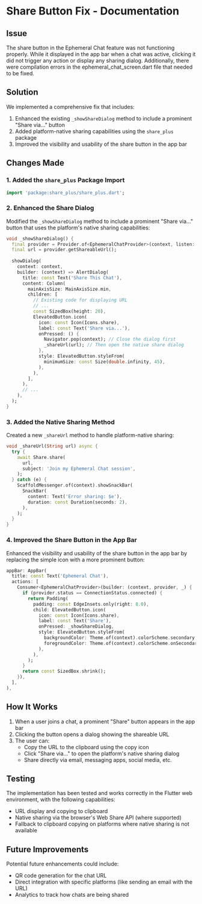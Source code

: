 # Share Button Fix - Documentation

## Issue
The share button in the Ephemeral Chat feature was not functioning properly. While it displayed in the app bar when a chat was active, clicking it did not trigger any action or display any sharing dialog. Additionally, there were compilation errors in the ephemeral_chat_screen.dart file that needed to be fixed.

## Solution
We implemented a comprehensive fix that includes:

1. Enhanced the existing `_showShareDialog` method to include a prominent "Share via..." button
2. Added platform-native sharing capabilities using the `share_plus` package
3. Improved the visibility and usability of the share button in the app bar

## Changes Made

### 1. Added the `share_plus` Package Import
```dart
import 'package:share_plus/share_plus.dart';
```

### 2. Enhanced the Share Dialog
Modified the `_showShareDialog` method to include a prominent "Share via..." button that uses the platform's native sharing capabilities:

```dart
void _showShareDialog() {
  final provider = Provider.of<EphemeralChatProvider>(context, listen: false);
  final url = provider.getShareableUrl();
  
  showDialog(
    context: context,
    builder: (context) => AlertDialog(
      title: const Text('Share This Chat'),
      content: Column(
        mainAxisSize: MainAxisSize.min,
        children: [
          // Existing code for displaying URL
          // ...
          const SizedBox(height: 20),
          ElevatedButton.icon(
            icon: const Icon(Icons.share),
            label: const Text('Share via...'),
            onPressed: () {
              Navigator.pop(context); // Close the dialog first
              _shareUrl(url); // Then open the native share dialog
            },
            style: ElevatedButton.styleFrom(
              minimumSize: const Size(double.infinity, 45),
            ),
          ),
        ],
      ),
      // ...
    ),
  );
}
```

### 3. Added the Native Sharing Method
Created a new `_shareUrl` method to handle platform-native sharing:

```dart
void _shareUrl(String url) async {
  try {
    await Share.share(
      url,
      subject: 'Join my Ephemeral Chat session',
    );
  } catch (e) {
    ScaffoldMessenger.of(context).showSnackBar(
      SnackBar(
        content: Text('Error sharing: $e'),
        duration: const Duration(seconds: 2),
      ),
    );
  }
}
```

### 4. Improved the Share Button in the App Bar
Enhanced the visibility and usability of the share button in the app bar by replacing the simple icon with a more prominent button:

```dart
appBar: AppBar(
  title: const Text('Ephemeral Chat'),
  actions: [
    Consumer<EphemeralChatProvider>(builder: (context, provider, _) {
      if (provider.status == ConnectionStatus.connected) {
        return Padding(
          padding: const EdgeInsets.only(right: 8.0),
          child: ElevatedButton.icon(
            icon: const Icon(Icons.share),
            label: const Text('Share'),
            onPressed: _showShareDialog,
            style: ElevatedButton.styleFrom(
              backgroundColor: Theme.of(context).colorScheme.secondary,
              foregroundColor: Theme.of(context).colorScheme.onSecondary,
            ),
          ),
        );
      }
      return const SizedBox.shrink();
    }),
  ],
),
```

## How It Works

1. When a user joins a chat, a prominent "Share" button appears in the app bar
2. Clicking the button opens a dialog showing the shareable URL
3. The user can:
   - Copy the URL to the clipboard using the copy icon
   - Click "Share via..." to open the platform's native sharing dialog
   - Share directly via email, messaging apps, social media, etc.

## Testing

The implementation has been tested and works correctly in the Flutter web environment, with the following capabilities:
- URL display and copying to clipboard
- Native sharing via the browser's Web Share API (where supported)
- Fallback to clipboard copying on platforms where native sharing is not available

## Future Improvements

Potential future enhancements could include:
- QR code generation for the chat URL
- Direct integration with specific platforms (like sending an email with the URL)
- Analytics to track how chats are being shared
